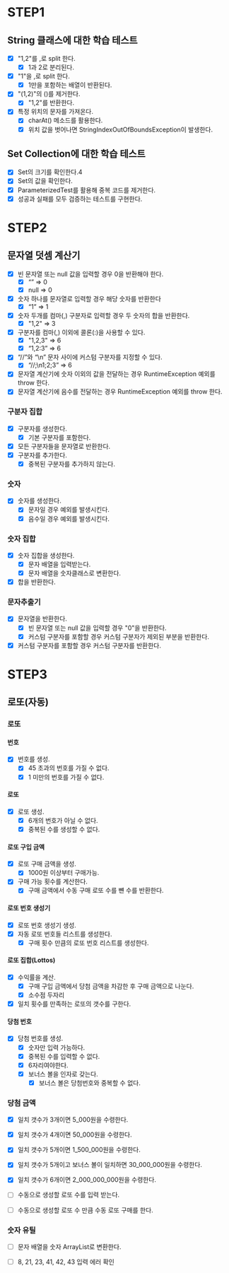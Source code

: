 # STEP1

## String 클래스에 대한 학습 테스트

- [x] "1,2"를 ,로 split 한다.
    - [x] 1과 2로 분리된다.
- [x] "1"을 ,로 split 한다.
    - [x] 1만을 포함하는 배열이 반환된다.
- [x] "(1,2)"의 ()를 제거한다.
    - [x] "1,2"를 반환한다.
- [x] 특정 위치의 문자를 가져온다.
    - [x] charAt() 메소드를 활용한다.
    - [x] 위치 값을 벗어나면 StringIndexOutOfBoundsException이 발생한다.

## Set Collection에 대한 학습 테스트

- [x] Set의 크기를 확인한다.4
- [x] Set의 값을 확인한다.
- [x] ParameterizedTest를 활용해 중복 코드를 제거한다.
- [x] 성공과 실패를 모두 검증하는 테스트를 구현한다.

# STEP2

## 문자열 덧셈 계산기

- [x] 빈 문자열 또는 null 값을 입력할 경우 0을 반환해야 한다.
    - [x] “” => 0
    - [x] null => 0
- [x] 숫자 하나를 문자열로 입력할 경우 해당 숫자를 반환한다
    - [x] “1” => 1
- [x] 숫자 두개를 컴마(,) 구분자로 입력할 경우 두 숫자의 합을 반환한다.
    - [x] "1,2" => 3
- [x] 구분자를 컴마(,) 이외에 콜론(:)을 사용할 수 있다.
    - [x] "1,2,3" => 6
    - [x] “1,2:3” => 6
- [x] “//”와 “\n” 문자 사이에 커스텀 구분자를 지정할 수 있다.
    - [x] “//;\n1;2;3” => 6
- [x] 문자열 계산기에 숫자 이외의 값을 전달하는 경우 RuntimeException 예외를 throw 한다.
- [x] 문자열 계산기에 음수를 전달하는 경우 RuntimeException 예외를 throw 한다.

### 구분자 집합

- [x] 구분자를 생성한다.
    - [x] 기본 구분자를 포함한다.
- [x] 모든 구분자들을 문자열로 반환한다.
- [x] 구분자를 추가한다.
    - [x] 중복된 구분자를 추가하지 않는다.

### 숫자

- [x] 숫자를 생성한다.
    - [x] 문자일 경우 예외를 발생시킨다.
    - [x] 음수일 경우 예외를 발생시킨다.

### 숫자 집합

- [x] 숫자 집합을 생성한다.
    - [x] 문자 배열을 입력받는다.
    - [x] 문자 배열을 숫자클래스로 변환한다.
- [x] 합을 반환한다.

### 문자추출기

- [x] 문자열을 반환한다.
    - [x] 빈 문자열 또는 null 값을 입력할 경우 "0"을 반환한다.
    - [x] 커스텀 구분자를 포함할 경우 커스텀 구분자가 제외된 부분을 반환한다.
- [x] 커스텀 구분자를 포함할 경우 커스텀 구분자를 반환한다.

# STEP3

## 로또(자동)

### 로또

#### 번호

- [x] 번호를 생성.
    - [x] 45 초과의 번호를 가질 수 없다.
    - [x] 1 미만의 번호를 가질 수 없다.

#### 로또

- [x] 로또 생성.
    - [x] 6개의 번호가 아닐 수 없다.
    - [x] 중복된 수를 생성할 수 없다.

#### 로또 구입 금액

- [x] 로또 구매 금액을 생성.
    - [x] 1000원 이상부터 구매가능.
- [x] 구매 가능 횟수를 계산한다.
    - [x] 구매 금액에서 수동 구매 로또 수를 뺸 수를 반환한다. 

#### 로또 번호 생성기

- [x] 로또 번호 생성기 생성.
- [x] 자동 로또 번호들 리스트를 생성한다.
    - [x] 구매 횟수 만큼의 로또 번호 리스트를 생성한다.

#### 로또 집합(Lottos)

- [x] 수익률을 계산.
    - [x] 구매 구입 금액에서 당첨 금액을 차감한 후 구매 금액으로 나눈다.
    - [x] 소수점 두자리
- [x] 일치 횟수를 만족하는 로또의 갯수를 구한다.

#### 당첨 번호

- [x] 당첨 번호를 생성.
    - [x] 숫자만 입력 가능하다.
    - [x] 중복된 수를 입력할 수 없다.
    - [x] 6자리여야한다.
    - [x] 보너스 볼을 인자로 갖는다.
        - [x] 보너스 볼은 당첨번호와 중복할 수 없다.

### 당첨 금액

- [x] 일치 갯수가 3개이면 5_000원을 수령한다.
- [x] 일치 갯수가 4개이면 50_000원을 수령한다.
- [x] 일치 갯수가 5개이면 1_500_000원을 수령한다.
- [x] 일치 갯수가 5개이고 보너스 볼이 일치하면 30_000_000원을 수령한다.
- [x] 일치 갯수가 6개이면 2_000_000_000원을 수령한다.

- [ ] 수동으로 생성할 로또 수를 입력 받는다.
- [ ] 수동으로 생성할 로또 수 만큼 수동 로또 구매를 한다.

### 숫자 유틸

- [ ] 문자 배열을 숫자 ArrayList로 변환한다.

- [ ] 8, 21, 23, 41, 42, 43 입력 에러 확인 
